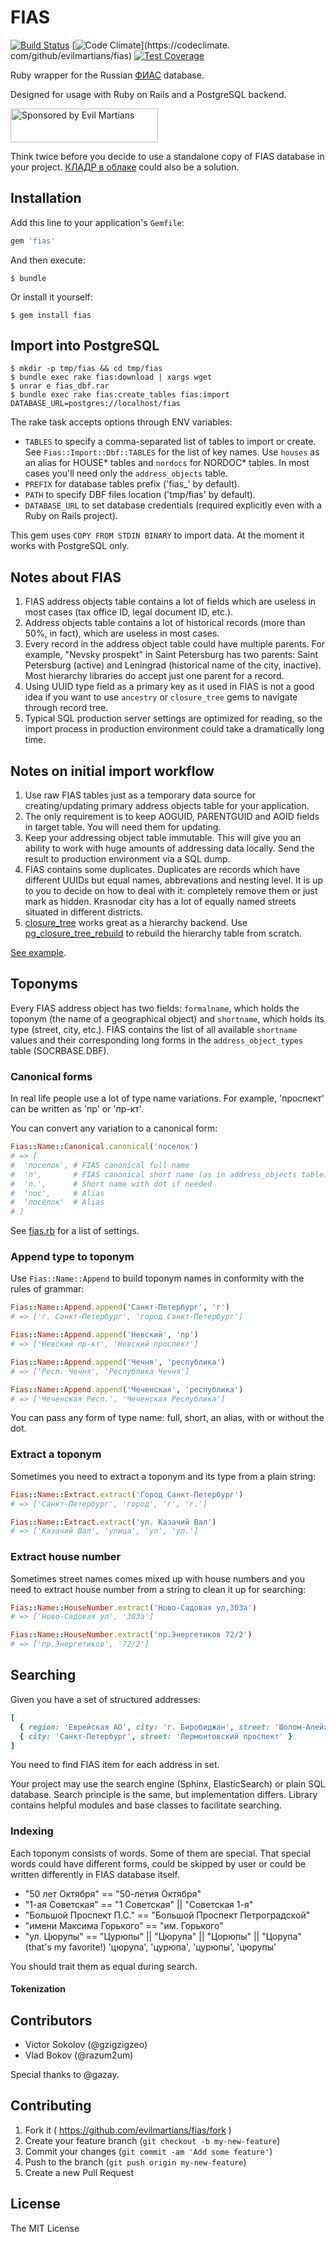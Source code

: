 # FIAS

[![Build Status](https://travis-ci.org/evilmartians/fias.svg)](http://travis-ci.org/evilmartians/fias)
[![Code Climate](https://codeclimate.com/github/evilmartians/fias/badges/gpa.svg)](https://codeclimate.
com/github/evilmartians/fias)
[![Test Coverage](https://codeclimate.com/github/evilmartians/fias/badges/coverage.svg)](https://codeclimate.com/github/evilmartians/fias)

Ruby wrapper for the Russian [ФИАС](http://fias.nalog.ru) database.

Designed for usage with Ruby on Rails and a PostgreSQL backend.

<a href="https://evilmartians.com/?utm_source=fias-gem">
<img src="https://evilmartians.com/badges/sponsored-by-evil-martians.svg" alt="Sponsored by Evil Martians" width="236" height="54">
</a>

Think twice before you decide to use a standalone copy of FIAS database in your project. [КЛАДР в облаке](https://kladr-api.ru/) could also be a solution.

## Installation

Add this line to your application's `Gemfile`:

```ruby
gem 'fias'
```

And then execute:

    $ bundle

Or install it yourself:

    $ gem install fias

## Import into PostgreSQL

    $ mkdir -p tmp/fias && cd tmp/fias
    $ bundle exec rake fias:download | xargs wget
    $ unrar e fias_dbf.rar
    $ bundle exec rake fias:create_tables fias:import DATABASE_URL=postgres://localhost/fias

The rake task accepts options through ENV variables:

* `TABLES` to specify a comma-separated list of tables to import or create. See `Fias::Import::Dbf::TABLES` for the list of key names. Use `houses` as an alias for HOUSE* tables and `nordocs` for NORDOC* tables. In most cases you'll need only the  `address_objects` table.
* `PREFIX` for database tables prefix ('fias_' by default).
* `PATH` to specify DBF files location ('tmp/fias' by default).
* `DATABASE_URL` to set database credentials (required explicitly even with a Ruby on Rails project).

This gem uses `COPY FROM STDIN BINARY` to import data. At the moment it works with PostgreSQL only.

## Notes about FIAS

1. FIAS address objects table contains a lot of fields which are useless in most cases (tax office ID, legal document ID, etc.).
2. Address objects table contains a lot of historical records (more than 50%, in fact), which are useless in most cases.
3. Every record in the address object table could have multiple parents. For example, "Nevsky prospekt" in Saint Petersburg has two parents: Saint Petersburg (active) and Leningrad (historical name of the city, inactive). Most hierarchy libraries do accept just one parent for a record.
4. Using UUID type field as a primary key as it used in FIAS is not a good idea if you want to use `ancestry` or `closure_tree` gems to navigate through record tree.
5. Typical SQL production server settings are optimized for reading, so the import process in production environment could take a dramatically long time.

## Notes on initial import workflow

1. Use raw FIAS tables just as a temporary data source for creating/updating primary address objects table for your application.
2. The only requirement is to keep AOGUID, PARENTGUID and AOID fields in target table. You will need them for updating.
3. Keep your addressing object table immutable. This will give you an ability to work with huge amounts of addressing data locally. Send the result to production environment via a SQL dump.
4. FIAS contains some duplicates. Duplicates are records which have different UUIDs but equal names, abbrevations and nesting level. It is up to you to decide on how to deal with it: completely remove them or just mark as hidden. Krasnodar city has a lot of equally named streets situated in different districts.
5. [closure_tree](https://github.com/mceachen/closure_tree) works great as a hierarchy backend. Use [pg_closure_tree_rebuild](https://github.com/gzigzigzeo/pg_closure_tree_rebuild) to rebuild the hierarchy table from scratch.

[See example](examples/create.rb).

## Toponyms

Every FIAS address object has two fields: `formalname`, which holds the toponym (the name of a geographical object) and `shortname`, which holds its type (street, city, etc.). FIAS contains the list of all available `shortname` values and their corresponding long forms in the `address_object_types` table (SOCRBASE.DBF).

### Canonical forms

In real life people use a lot of type name variations. For example, 'проспект' can be written as 'пр' or 'пр-кт'.

You can convert any variation to a canonical form:

```ruby
Fias::Name::Canonical.canonical('поселок')
# => [
#  'поселок', # FIAS canonical full name
#  'п',       # FIAS canonical short name (as in address_objects table)
#  'п.',      # Short name with dot if needed
#  'пос',     # Alias
#  'посёлок'  # Alias
# ]
```

See [fias.rb](lib/fias.rb) for a list of settings.

### Append type to toponym

Use `Fias::Name::Append` to build toponym names in conformity with the rules of grammar:

```ruby
Fias::Name::Append.append('Санкт-Петербург', 'г')
# => ['г. Санкт-Петербург', 'город Санкт-Петербург']

Fias::Name::Append.append('Невский', 'пр')
# => ['Невский пр-кт', 'Невский проспект']

Fias::Name::Append.append('Чечня', 'республика')
# => ['Респ. Чечня', 'Республика Чечня']

Fias::Name::Append.append('Чеченская', 'республика')
# => ['Чеченская Респ.', 'Чеченская Республика']
```

You can pass any form of type name: full, short, an alias, with or without the dot.

### Extract a toponym

Sometimes you need to extract a toponym and its type from a plain string:

```ruby
Fias::Name::Extract.extract('Город Санкт-Петербург')
# => ['Санкт-Петербург', 'город', 'г', 'г.']

Fias::Name::Extract.extract('ул. Казачий Вал')
# => ['Казачий Вал', 'улица', 'ул', 'ул.']
```

### Extract house number

Sometimes street names comes mixed up with house numbers and you need to extract house number from a string to clean it up for searching:

```ruby
Fias::Name::HouseNumber.extract('Ново-Садовая ул,303а')
# => ['Ново-Садовая ул', '303а']

Fias::Name::HouseNumber.extract('пр.Энергетиков 72/2')
# => ['пр.Энергетиков', '72/2']
```

## Searching

Given you have a set of structured addresses:

```ruby
[
  { region: 'Еврейская АО', city: 'г. Биробиджан', street: 'Шолом-Алейхема' },
  { city: 'Санкт-Петербург', street: 'Лермонтовский проспект' }
]
```

You need to find FIAS item for each address in set.

Your project may use the search engine (Sphinx, ElasticSearch) or plain SQL database. Search principle is the same, but implementation differs. Library contains helpful modules and base classes to facilitate searching.

### Indexing

Each toponym consists of words. Some of them are special. That special words could have different forms, could be skipped by user or could be written differently in FIAS database itself.

* "50 лет Октября" == "50-летия Октября"
* "1-ая Советская" == "1 Советская" || "Советская 1-я"
* "Большой Проспект П.С." == "Большой Проспект Петроградской"
* "имени Максима Горького" == "им. Горького"
* "ул. Цюрупы" == "Цурюпы" || "Цюрупа" || "Цорюпы" || "Цорупа" (that's my favorite!)
'цюрупа', 'цурюпа', 'цурюпы', 'цюрупы'

You should trait them as equal during search.

#### Tokenization

## Contributors

* Victor Sokolov (@gzigzigzeo)
* Vlad Bokov (@razum2um)

Special thanks to @gazay.

## Contributing

1. Fork it ( https://github.com/evilmartians/fias/fork )
2. Create your feature branch (`git checkout -b my-new-feature`)
3. Commit your changes (`git commit -am 'Add some feature'`)
4. Push to the branch (`git push origin my-new-feature`)
5. Create a new Pull Request

## License

The MIT License
